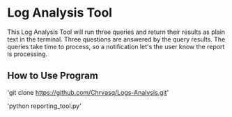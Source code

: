# Log Analysis Tool

This Log Analysis Tool will run three queries and return their results as plain text in the terminal.
Three questions are answered by the query results. The queries take time to process, so a notification let's 
the user know the report is processing.

## How to Use Program
'git clone https://github.com/Chrvasq/Logs-Analysis.git'

'python reporting_tool.py'